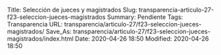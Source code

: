 Title: Selección de jueces y magistrados
Slug: transparencia-articulo-27-f23-seleccion-jueces-magistrados
Summary: Pendiente
Tags: Transparencia
URL: transparencia/articulo-27/f23-seleccion-jueces-magistrados/
Save_As: transparencia/articulo-27/f23-seleccion-jueces-magistrados/index.html
Date: 2020-04-26 18:50
Modified: 2020-04-26 18:50


 



